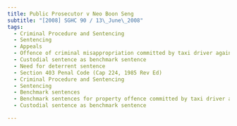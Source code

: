 ```yaml
---
title: Public Prosecutor v Neo Boon Seng 
subtitle: "[2008] SGHC 90 / 13\_June\_2008"
tags:
  - Criminal Procedure and Sentencing
  - Sentencing
  - Appeals
  - Offence of criminal misappropriation committed by taxi driver against passenger
  - Custodial sentence as benchmark sentence
  - Need for deterrent sentence
  - Section 403 Penal Code (Cap 224, 1985 Rev Ed)
  - Criminal Procedure and Sentencing
  - Sentencing
  - Benchmark sentences
  - Benchmark sentences for property offence committed by taxi driver against passenger
  - Custodial sentence as benchmark sentence

---
```


